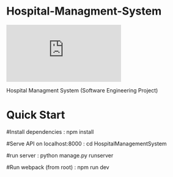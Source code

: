 # Hospital-Managment-System
![PyPI - Django Version](https://img.shields.io/pypi/djversions/django/3.0.json?color=blue&label=Django%20Version&logo=Django&logoColor=red)

Hospital Managment System (Software Engineering Project)


# Quick Start

#Install dependencies : 
npm install

#Serve API on localhost:8000 : 
cd HospitalManagementSystem

#run server : 
python manage.py runserver

#Run webpack (from root) : 
npm run dev

